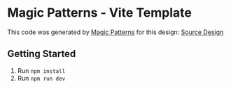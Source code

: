 # Magic Patterns - Vite Template

This code was generated by [Magic Patterns](https://magicpatterns.com) for this design: [Source Design](https://magicpatterns.com/c/cqyfxp48sh8lhhb2krae3z)

## Getting Started

1. Run `npm install`
2. Run `npm run dev`
